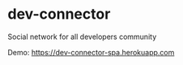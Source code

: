 # dev-connector
Social network for all developers community

Demo: https://dev-connector-spa.herokuapp.com

